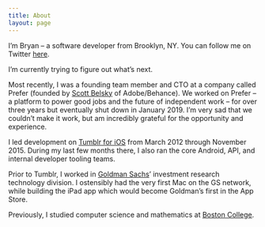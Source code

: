 ```yaml
---
title: About
layout: page
---
```


I’m Bryan – a software developer from Brooklyn, NY. You can follow me on Twitter [here](http://twitter.com/irace).

I’m currently trying to figure out what’s next.

Most recently, I was a founding team member and CTO at a company called Prefer (founded by [Scott Belsky](https://twitter.com/scottbelsky) of Adobe/Behance). We worked on Prefer – a platform to power good jobs and the future of independent work – for over three years but eventually shut down in January 2019. I’m very sad that we couldn’t make it work, but am incredibly grateful for the opportunity and experience.

I led development on [Tumblr for iOS](https://itunes.apple.com/us/app/tumblr/id305343404?mt=8) from March 2012 through November 2015. During my last few months there, I also ran the core Android, API, and internal developer tooling teams.

Prior to Tumblr, I worked in [Goldman Sachs](http://gs.com)’ investment research technology division. I ostensibly had the very first Mac on the GS network, while building the iPad app which would become Goldman’s first in the App Store.

Previously, I studied computer science and mathematics at [Boston College](http://www.bc.edu/schools/cas/cs/).
